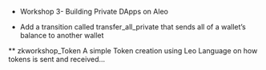 
* Workshop 3- Building Private DApps on Aleo
 
- Add a transition called transfer_all_private that sends all of a wallet’s balance to another wallet

 ** zkworkshop_Token
 A simple Token creation using Leo Language on how tokens is sent and received...
